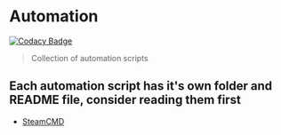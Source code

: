 # Automation

[![Codacy Badge](https://api.codacy.com/project/badge/Grade/be3ddce3f9344e9386621e37bf8c699e)](https://app.codacy.com/manual/2chevskii/Automation?utm_source=github.com&utm_medium=referral&utm_content=2chevskii/Automation&utm_campaign=Badge_Grade_Dashboard)


> Collection of automation scripts

## Each automation script has it's own folder and README file, consider reading them first

  - [SteamCMD](SteamCMD/README.md)
